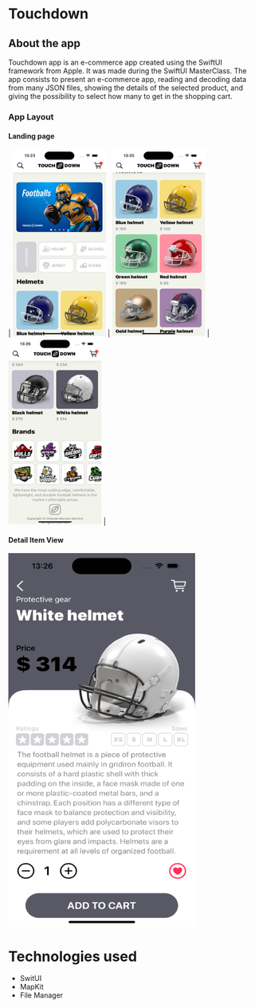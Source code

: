 # Touchdown

## About the app

Touchdown app is an e-commerce app created using the SwiftUI framework from Apple. It was made during the SwiftUI MasterClass. The app consists to present an e-commerce app, reading and decoding data from many JSON files, showing the details of the selected product, and giving the possibility to select how many to get in the shopping cart.

### App Layout

#### Landing page

| <img src="https://github.com/og1421/Touchdown/blob/main/Images/landingView.png"
height="375" width="187"> | <img src="https://github.com/og1421/Touchdown/blob/main/Images/ladingView2.png"
height="375" width="187"> | <img src="https://github.com/og1421/Touchdown/blob/main/Images/ladingView3.png" 
height="375" width="187"> | 

#### Detail Item View

<img src="https://github.com/og1421/Touchdown/blob/main/Images/detailItemView.png" 
height="750" width="375">

# Technologies used
- SwitUI 
- MapKit
- File Manager
